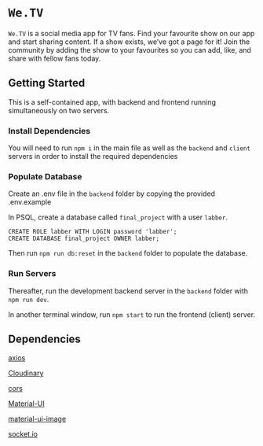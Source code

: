 # `We.TV`

`We.TV` is a social media app for TV fans. Find your favourite show on our app and start sharing content. If a show exists, we’ve got a page for it! Join the community by adding the show to your favourites so you can add, like, and share with fellow fans today.

## Getting Started

This is a self-contained app, with backend and frontend running simultaneously on two servers.

### Install Dependencies

You will need to run `npm i` in the main file as well as the `backend` and `client` servers in order to install the required dependencies

### Populate Database

Create an .env file in the `backend` folder by copying the provided .env.example

In PSQL, create a database called `final_project` with a user `labber`.
```
CREATE ROLE labber WITH LOGIN password 'labber';
CREATE DATABASE final_project OWNER labber;
```

 Then run `npm run db:reset` in the `backend` folder to populate the database.

### Run Servers

Thereafter, run the development backend server in the `backend` folder with `npm run dev`.

In another terminal window, run `npm start` to run the frontend (client) server.



## Dependencies

[axios](https://www.npmjs.com/package/axios) 

[Cloudinary](https://cloudinary.com/)

[cors](https://www.npmjs.com/package/cors)

[Material-UI](https://material-ui.com/)

[material-ui-image](https://www.npmjs.com/package/material-ui-image)

[socket.io](https://socket.io/)


